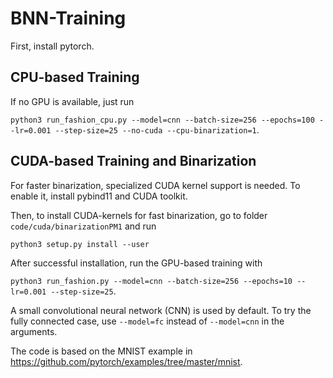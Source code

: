 # BNN-Training

First, install pytorch.

## CPU-based Training

If no GPU is available, just run

```python3 run_fashion_cpu.py --model=cnn --batch-size=256 --epochs=100 --lr=0.001 --step-size=25 --no-cuda --cpu-binarization=1```.


## CUDA-based Training and Binarization

For faster binarization, specialized CUDA kernel support is needed. To enable it, install pybind11 and CUDA toolkit.

Then, to install CUDA-kernels for fast binarization, go to folder ```code/cuda/binarizationPM1``` and run

```python3 setup.py install --user```

After successful installation, run the GPU-based training with

```python3 run_fashion.py --model=cnn --batch-size=256 --epochs=10 --lr=0.001 --step-size=25```.

A small convolutional neural network (CNN) is used by default. To try the fully connected case, use ```--model=fc``` instead of ```--model=cnn``` in the arguments.

The code is based on the MNIST example in https://github.com/pytorch/examples/tree/master/mnist.
